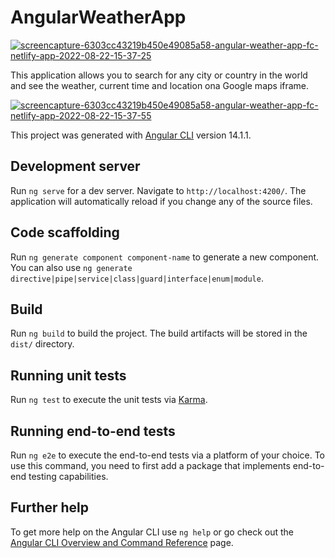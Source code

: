 # AngularWeatherApp

<a href="https://ibb.co/qxwdb71"><img src="https://i.ibb.co/4Jx7BKN/screencapture-6303cc43219b450e49085a58-angular-weather-app-fc-netlify-app-2022-08-22-15-37-25.png" alt="screencapture-6303cc43219b450e49085a58-angular-weather-app-fc-netlify-app-2022-08-22-15-37-25" border="0"></a>

This application allows you to search for any city or country in the world and see the weather, current time and location ona Google maps iframe.


<a href="https://ibb.co/bQLS7HH"><img src="https://i.ibb.co/xXGp3mm/screencapture-6303cc43219b450e49085a58-angular-weather-app-fc-netlify-app-2022-08-22-15-37-55.png" alt="screencapture-6303cc43219b450e49085a58-angular-weather-app-fc-netlify-app-2022-08-22-15-37-55" border="0"></a>


This project was generated with [Angular CLI](https://github.com/angular/angular-cli) version 14.1.1.

## Development server

Run `ng serve` for a dev server. Navigate to `http://localhost:4200/`. The application will automatically reload if you change any of the source files.

## Code scaffolding

Run `ng generate component component-name` to generate a new component. You can also use `ng generate directive|pipe|service|class|guard|interface|enum|module`.

## Build

Run `ng build` to build the project. The build artifacts will be stored in the `dist/` directory.

## Running unit tests

Run `ng test` to execute the unit tests via [Karma](https://karma-runner.github.io).

## Running end-to-end tests

Run `ng e2e` to execute the end-to-end tests via a platform of your choice. To use this command, you need to first add a package that implements end-to-end testing capabilities.

## Further help

To get more help on the Angular CLI use `ng help` or go check out the [Angular CLI Overview and Command Reference](https://angular.io/cli) page.

